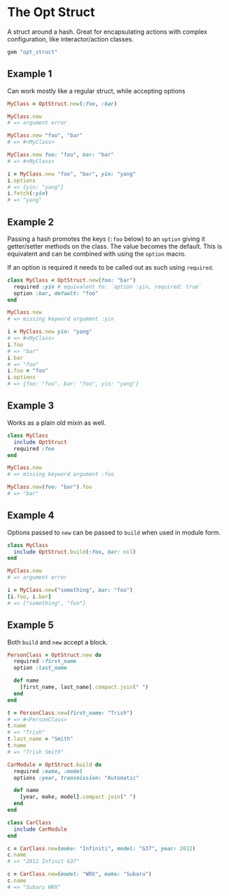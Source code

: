 # The Opt Struct

A struct around a hash. Great for encapsulating actions with complex configuration, like interactor/action classes.

```ruby
gem "opt_struct"
```

## Example 1

Can work mostly like a regular struct, while accepting options

```ruby
MyClass = OptStruct.new(:foo, :bar)

MyClass.new
# => argument error

MyClass.new "foo", "bar"
# => #<MyClass>

MyClass.new foo: "foo", bar: "bar"
# => #<MyClass>

i = MyClass.new "foo", "bar", yin: "yang"
i.options
# => {yin: "yang"}
i.fetch(:yin)
# => "yang"
```

## Example 2

Passing a hash promotes the keys (`:foo` below) to an `option` giving it getter/setter methods on the class. The value becomes the default. This is equivalent and can be combined with using the `option` macro.

If an option is required it needs to be called out as such using `required`.

```ruby
class MyClass < OptStruct.new(foo: "bar")
  required :yin # equivalent to: `option :yin, required: true`
  option :bar, default: "foo"
end

MyClass.new
# => missing keyword argument :yin

i = MyClass.new yin: "yang"
# => #<MyClass>
i.foo
# => "bar"
i.bar
# => "foo"
i.foo = "foo"
i.options
# => {foo: "foo", bar: "foo", yin: "yang"}
```

## Example 3

Works as a plain old mixin as well.

```ruby
class MyClass
  include OptStruct
  required :foo
end

MyClass.new
# => missing keyword argument :foo

MyClass.new(foo: "bar").foo
# => "bar"
```

## Example 4

Options passed to `new` can be passed to `build` when used in module form.

```ruby
class MyClass
  include OptStruct.build(:foo, bar: nil)
end

MyClass.new
# => argument error

i = MyClass.new("something", bar: "foo")
[i.foo, i.bar]
# => ["something", "foo"]
```

## Example 5

Both `build` and `new` accept a block.

```ruby
PersonClass = OptStruct.new do
  required :first_name
  option :last_name

  def name
    [first_name, last_name].compact.join(" ")
  end
end

t = PersonClass.new(first_name: "Trish")
# => #<PersonClass>
t.name
# => "Trish"
t.last_name = "Smith"
t.name
# => "Trish Smith"

CarModule = OptStruct.build do
  required :make, :model
  options :year, transmission: "Automatic"

  def name
    [year, make, model].compact.join(" ")
  end
end

class CarClass
  include CarModule
end

c = CarClass.new(make: "Infiniti", model: "G37", year: 2012)
c.name
# => "2012 Infinit G37"

c = CarClass.new(model: "WRX", make: "Subaru")
c.name
# => "Subaru WRX"
```
